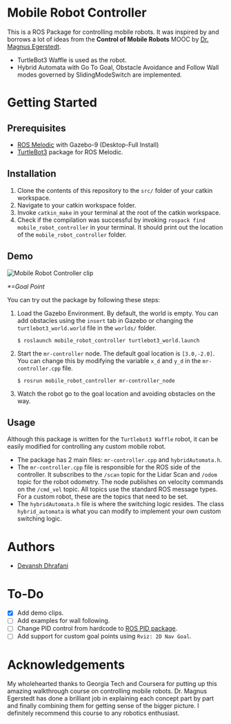 # Mobile Robot Controller
 
This is a ROS Package for controlling mobile robots. It was inspired by and borrows a lot of ideas from the **Control of Mobile Robots** MOOC by [Dr. Magnus Egerstedt](https://magnus.ece.gatech.edu/). 

- TurtleBot3 Waffle is used as the robot.
- Hybrid Automata with Go To Goal, Obstacle Avoidance and Follow Wall modes governed by SlidingModeSwitch are implemented.

# Getting Started
## Prerequisites
- [ROS Melodic](http://wiki.ros.org/melodic/Installation/Ubuntu) with Gazebo-9 (Desktop-Full Install)
- [TurtleBot3](http://wiki.ros.org/turtlebot3)  package for ROS Melodic.

## Installation
1. Clone the contents of this repository to the `src/` folder of your catkin workspace.
2. Navigate to your catkin workspace folder.
3. Invoke `catkin_make` in your terminal at the root of the catkin workspace.
4. Check if the compilation was successful by invoking `rospack find mobile_robot_controller` in your terminal. It should print out the location of the `mobile_robot_controller` folder.

## Demo
![Mobile Robot Controller clip](https://github.com/devanshdhrafani/mobile-robot-controller/raw/master/images/finalGIF.gif)

*\*=Goal Point*


You can try out the package by following these steps:
1. Load the Gazebo Environment. By default, the world is empty. You can add obstacles using the `insert` tab in Gazebo or changing the `turtlebot3_world.world` file in the `worlds/` folder.

    ```
    $ roslaunch mobile_robot_controller turtlebot3_world.launch
    ```

2. Start the `mr-controller` node. The default goal location is `[3.0,-2.0]`. You can change this by modifying the variable `x_d` and `y_d` in the `mr-controller.cpp` file.
    ```
    $ rosrun mobile_robot_controller mr-controller_node
    ```
3. Watch the robot go to the goal location and avoiding obstacles on the way.

## Usage
Although this package is written for the `Turtlebot3 Waffle` robot, it can be easily modified for controlling any custom mobile robot.
- The package has 2 main files: `mr-controller.cpp` and `hybridAutomata.h`. 
- The `mr-controller.cpp` file is responsible for the ROS side of the controller. It subscribes to the `/scan` topic for the Lidar Scan and `/odom` topic for the robot odometry. The node publishes on velocity commands on the `/cmd_vel` topic. All topics use the standard ROS message types. For a custom robot, these are the topics that need to be set.
- The `hybridAutomata.h` file is where the switching logic resides. The class `hybrid_automata` is what you can modify to implement your own custom switching logic.

# Authors
- [Devansh Dhrafani](https://github.com/devanshdhrafani)

# To-Do
- [x] Add demo clips.
- [ ] Add examples for wall following.
- [ ] Change PID control from hardcode to [ROS PID package](http://wiki.ros.org/pid).
- [ ] Add support for custom goal points using `Rviz: 2D Nav Goal`. 

# Acknowledgements
My wholehearted thanks to Georgia Tech and Coursera for putting up this amazing walkthrough course on controlling mobile robots. Dr. Magnus Egerstedt has done a brilliant job in explaining each concept part by part and finally combining them for getting sense of the bigger picture. I definitely recommend this course to any robotics enthusiast.

